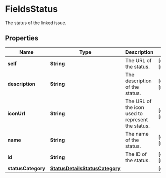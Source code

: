 

# FieldsStatus

The status of the linked issue.

## Properties

| Name | Type | Description | Notes |
|------------ | ------------- | ------------- | -------------|
|**self** | **String** | The URL of the status. |  [optional] [readonly] |
|**description** | **String** | The description of the status. |  [optional] [readonly] |
|**iconUrl** | **String** | The URL of the icon used to represent the status. |  [optional] [readonly] |
|**name** | **String** | The name of the status. |  [optional] [readonly] |
|**id** | **String** | The ID of the status. |  [optional] [readonly] |
|**statusCategory** | [**StatusDetailsStatusCategory**](StatusDetailsStatusCategory.md) |  |  [optional] |




